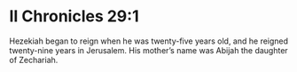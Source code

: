 # II Chronicles 29:1

Hezekiah began to reign when he was twenty-five years old, and he reigned twenty-nine years in Jerusalem. His mother’s name was Abijah the daughter of Zechariah.
